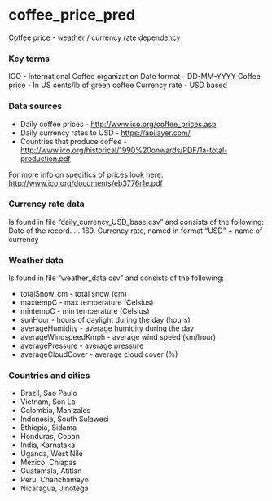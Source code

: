 # coffee_price_pred

Coffee price - weather / currency rate dependency

### Key terms
ICO - International Coffee organization
Date format - DD-MM-YYYY
Coffee price - In US cents/lb of green coffee
Currency rate - USD based

### Data sources
- Daily coffee prices - http://www.ico.org/coffee_prices.asp 
- Daily currency rates to USD - https://apilayer.com/
- Countries that produce coffee - http://www.ico.org/historical/1990%20onwards/PDF/1a-total-production.pdf

For more info on specifics of prices look here: http://www.ico.org/documents/eb3776r1e.pdf

### Currency rate data
Is found in file “daily_currency_USD_base.csv” and consists of the following:
Date of the record.
… 169. Currency rate, named in format “USD” + name of currency

### Weather data
Is found in file “weather_data.csv” and consists of the following:
- totalSnow_cm - total snow (cm)
- maxtempC - max temperature (Celsius)
- mintempC - min temperature (Celsius)
- sunHour - hours of daylight during the day (hours)
- averageHumidity - average humidity during the day
- averageWindspeedKmph - average wind speed (km/hour)
- averagePressure - average pressure
- averageCloudCover - average cloud cover (%)

### Countries and cities
- Brazil, Sao Paulo
- Vietnam, Son La
- Colombia, Manizales
- Indonesia, South Sulawesi
- Ethiopia, Sidama
- Honduras, Copan
- India, Karnataka
- Uganda, West Nile
- Mexico, Chiapas
- Guatemala, Atitlan
- Peru, Chanchamayo
- Nicaragua, Jinotega
